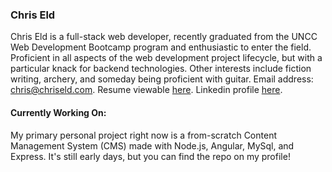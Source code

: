 ### Chris Eld

<!-- put profile image here ![My profile picture]() -->

Chris Eld is a full-stack web developer, recently graduated from the UNCC Web Development Bootcamp program and enthusiastic to enter the field. Proficient in all aspects of the web development project lifecycle, but with a particular knack for backend technologies. Other interests include fiction writing, archery, and someday being proficient with guitar. Email address: [chris@chriseld.com](mailto:chris@chriseld.com). Resume viewable [here](https://www.chriseld.com/resume). Linkedin profile [here](https://www.linkedin.com/in/chris-eld-b7917a19b/).

#### Currently Working On:

My primary personal project right now is a from-scratch Content Management System (CMS) made with Node.js, Angular, MySql, and Express. It's still early days, but you can find the repo on my profile!
